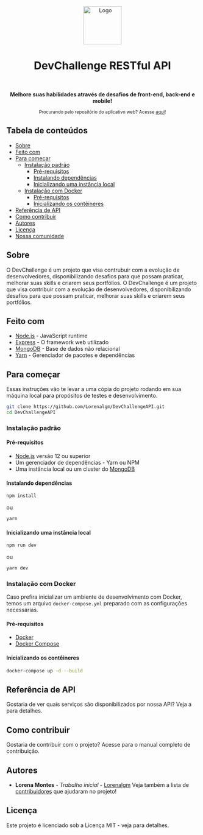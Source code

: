 <div align="center">
  <a href="https://devchallenge.now.sh/">
    <img src="https://trello-attachments.s3.amazonaws.com/590fa896d2d25e50583de620/500x500/0bdcc819ea145cb0167619c6d00f2174/D.png" alt="Logo" width="100" height="100">
  </a>
  <h1>DevChallenge RESTful API</h1>
  <br>
  <p><b>Melhore suas habilidades através de desafios de front-end, back-end e mobile!</b></p>
  <sub>Procurando pelo repositório do aplicativo web? Acesse <a href="https://github.com/Lorenalgm/DevChallenge">aqui</a>!</sub>
  <br>
</div>

## Tabela de conteúdos
- [Sobre](#sobre)
- [Feito com](#feito-com)
- [Para começar](#para-começar)
  - [Instalação padrão](#instalação-padrão)
    - [Pré-requisitos](#pré-requisitos)
    - [Instalando dependências](#instalando-dependências)
    - [Inicializando uma instância local](#inicializando-uma-instância-local)
  - [Instalação com Docker](#instalação-com-docker)
    - [Pré-requisitos](#pré-requisitos-1)
    - [Inicializando os contêineres](#inicializando-os-contêineres)
- [Referência de API](#referência-de-api)
- [Como contribuir](#como-contribuir)
- [Autores](#autores)
- [Licença](#licença)
- [Nossa comunidade](#nossa-comunidade)

## Sobre

O DevChallenge é um projeto que visa contrubuir com a evolução de desenvolvedores, disponibilizando desafios para que possam praticar, melhorar suas skills e criarem seus portfólios.
O DevChallenge é um projeto que visa contribuir com a evolução de desenvolvedores, disponibilizando desafios para que possam praticar, melhorar suas skills e criarem seus portfólios.

## Feito com

- [Node.js](https://nodejs.org/pt-br/) - JavaScript runtime
- [Express](https://expressjs.com/pt-br/) - O framework web utilizado
- [MongoDB](https://www.mongodb.com/) - Base de dados não relacional
- [Yarn](https://yarnpkg.com/) - Gerenciador de pacotes e dependências
## Para começar
Essas instruções vão te levar a uma cópia do projeto rodando em sua máquina local para propósitos de testes e desenvolvimento.
```bash
git clone https://github.com/Lorenalgm/DevChallengeAPI.git
cd DevChallengeAPI
```
### Instalação padrão
#### Pré-requisitos
- [Node.js](https://nodejs.org/pt-br/) versão 12 ou superior
- Um gerenciador de dependências - Yarn ou NPM
- Uma instância local ou um cluster do [MongoDB](https://www.mongodb.com/)
#### Instalando dependências
```bash
npm install
```
ou
```bash
yarn
```
#### Inicializando uma instância local
```bash
npm run dev
```
ou
```bash
yarn dev
```
### Instalação com Docker
Caso prefira inicializar um ambiente de desenvolvimento com Docker, temos um arquivo `docker-compose.yml` preparado com as configurações necessárias.
#### Pré-requisitos
- [Docker](https://docs.docker.com/engine/install/)
- [Docker Compose](https://docs.docker.com/compose/install/)
#### Inicializando os contêineres
```bash
docker-compose up -d --build
```
## Referência de API
Gostaria de ver quais serviços são disponibilizados por nossa API? Veja a para detalhes.
## Como contribuir
Gostaria de contribuir com o projeto? Acesse para o manual completo de contribuição.
## Autores
- **Lorena Montes** - *Trabalho inicial* - [Lorenalgm](https://github.com/Lorenalgm)
Veja também a lista de [contribuidores](https://devchallenge.now.sh/devs) que ajudaram no projeto!
## Licença
Este projeto é licenciado sob a Licença MIT - veja para detalhes.